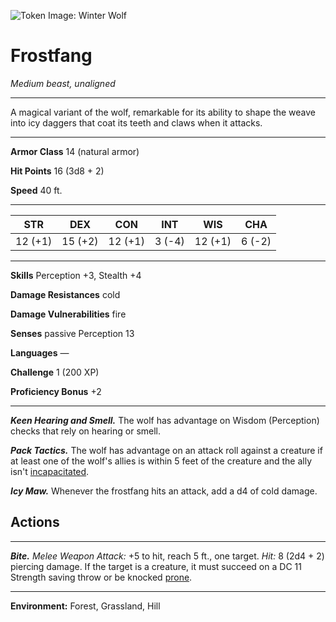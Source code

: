 ![Token Image: Winter Wolf](https://5e.tools/img/MM/Winter%20Wolf.png)

# Frostfang
*Medium beast, unaligned*

---

A magical variant of the wolf, remarkable for its ability to shape the weave into icy daggers that coat its teeth and claws when it attacks.

---

**Armor Class** 14 (natural armor)

**Hit Points** 16 (3d8 + 2)

**Speed** 40 ft.

---

| STR     | DEX     | CON     | INT    | WIS     | CHA    |
| ------- | ------- | ------- | ------ | ------- | ------ |
| 12 (+1) | 15 (+2) | 12 (+1) | 3 (-4) | 12 (+1) | 6 (-2) |

---

**Skills** Perception +3, Stealth +4

**Damage Resistances** cold

**Damage Vulnerabilities** fire

**Senses** passive Perception 13

**Languages** —

**Challenge** 1 (200 XP) 

**Proficiency Bonus** +2

---

***Keen Hearing and Smell.*** The wolf has advantage on Wisdom (Perception) checks that rely on hearing or smell.

***Pack Tactics.*** The wolf has advantage on an attack roll against a creature if at least one of the wolf's allies is within 5 feet of the creature and the ally isn't [incapacitated](https://5e.tools/conditionsdiseases.html#incapacitated_phb).

***Icy Maw.*** Whenever the frostfang hits an attack, add a d4 of cold damage.

## Actions
---

***Bite.*** _Melee Weapon Attack:_ +5 to hit, reach 5 ft., one target. _Hit:_ 8 (2d4 + 2) piercing damage. If the target is a creature, it must succeed on a DC 11 Strength saving throw or be knocked [prone](https://5e.tools/conditionsdiseases.html#prone_phb).

---

**Environment:** Forest, Grassland, Hill